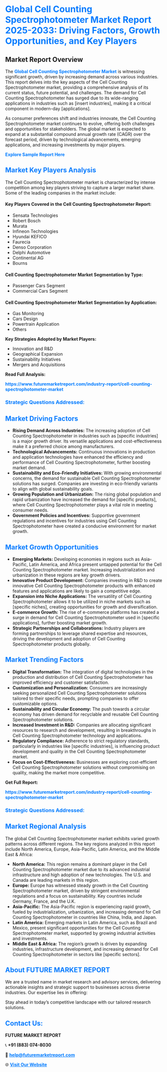 <h1 style="color: #007BFF;">Global Cell Counting Spectrophotometer Market Report 2025-2033: Driving Factors, Growth Opportunities, and Key Players</h1>

<section id="overview">
<h2>Market Report Overview</h2>
<p>The <a href="https://www.futuremarketreport.com/industry-report/cell-counting-spectrophotometer-market" style="color: #007BFF; text-decoration: none;"><strong>Global Cell Counting Spectrophotometer Market</strong></a> is witnessing significant growth, driven by increasing demand across various industries. This report delves into the key aspects of the Cell Counting Spectrophotometer market, providing a comprehensive analysis of its current status, future potential, and challenges. The demand for Cell Counting Spectrophotometer has surged due to its wide-ranging applications in industries such as [insert industries], making it a critical component in modern-day [applications].</p>
<p>As consumer preferences shift and industries innovate, the Cell Counting Spectrophotometer market continues to evolve, offering both challenges and opportunities for stakeholders. The global market is expected to expand at a substantial compound annual growth rate (CAGR) over the forecast period, driven by technological advancements, emerging applications, and increasing investments by major players.</p>
</section>

<section id="overview">
<p><a href="https://www.futuremarketreport.com/request-sample/reportId=31766" style="color: #007BFF; text-decoration: none;"><strong>Explore Sample Report Here</strong></a></p>
</section>

<section id="key-players">
<h2 style="color: #007BFF;">Market Key Players Analysis</h2>
<p>The Cell Counting Spectrophotometer market is characterized by intense competition among key players striving to capture a larger market share. Some of the leading companies in the market include:</p>
<h4>Key Players Covered in the Cell Counting Spectrophotometer Report:</h4>
<ul><li>Sensata Technologies</li><li>Robert Bosch</li><li>Murata</li><li>Infineon Technologies</li><li>Hyundai KEFICO</li><li>Faurecia</li><li>Denso Corporation</li><li>Delphi Automotive</li><li>Continental AG</li><li>Bourns</li></ul>
<h4>Cell Counting Spectrophotometer Market Segmentation by Type:</h4>
<ul><li>Passenger Cars Segment</li><li>Commercial Cars Segment</li></ul>

<h4>Cell Counting Spectrophotometer Market Segmentation by Application:</h4>
<ul><li>Gas Monitoring</li><li>Cars Design</li><li>Powertrain Application</li><li>Others</li></ul>
<p><strong>Key Strategies Adopted by Market Players:</strong></p>
<ul>
<li>Innovation and R&D</li>
<li>Geographical Expansion</li>
<li>Sustainability Initiatives</li>
<li>Mergers and Acquisitions</li>
</ul>
</section>

<section>
<p><strong>Read Full Analysis: </strong></p><a href="https://www.futuremarketreport.com/industry-report/cell-counting-spectrophotometer-market" style="color: #007BFF; text-decoration: none;"><strong>https://www.futuremarketreport.com/industry-report/cell-counting-spectrophotometer-market</strong></a>
<h3 style="color: #007BFF;">Strategic Questions Addressed:</h3>
</section>

<section id="driving-factors">
<h2 style="color: #007BFF;">Market Driving Factors</h2>
<ul>
<li><strong>Rising Demand Across Industries:</strong> The increasing adoption of Cell Counting Spectrophotometer in industries such as [specific industries] is a major growth driver. Its versatile applications and cost-effectiveness make it a preferred choice among manufacturers.</li>
<li><strong>Technological Advancements:</strong> Continuous innovations in production and application technologies have enhanced the efficiency and performance of Cell Counting Spectrophotometer, further boosting market demand.</li>
<li><strong>Sustainability and Eco-Friendly Initiatives:</strong> With growing environmental concerns, the demand for sustainable Cell Counting Spectrophotometer solutions has surged. Companies are investing in eco-friendly variants to align with global sustainability goals.</li>
<li><strong>Growing Population and Urbanization:</strong> The rising global population and rapid urbanization have increased the demand for [specific products], where Cell Counting Spectrophotometer plays a vital role in meeting consumer needs.</li>
<li><strong>Government Policies and Incentives:</strong> Supportive government regulations and incentives for industries using Cell Counting Spectrophotometer have created a conducive environment for market growth.</li>
</ul>
</section>

<section id="growth-opportunities">
<h2 style="color: #007BFF;">Market Growth Opportunities</h2>
<ul>
<li><strong>Emerging Markets:</strong> Developing economies in regions such as Asia-Pacific, Latin America, and Africa present untapped potential for the Cell Counting Spectrophotometer market. Increasing industrialization and urbanization in these regions are key growth drivers.</li>
<li><strong>Innovative Product Development:</strong> Companies investing in R&D to create innovative Cell Counting Spectrophotometer products with enhanced features and applications are likely to gain a competitive edge.</li>
<li><strong>Expansion into Niche Applications:</strong> The versatility of Cell Counting Spectrophotometer allows it to be utilized in niche markets such as [specific niches], creating opportunities for growth and diversification.</li>
<li><strong>E-commerce Growth:</strong> The rise of e-commerce platforms has created a surge in demand for Cell Counting Spectrophotometer used in [specific applications], further boosting market growth.</li>
<li><strong>Strategic Partnerships and Collaborations:</strong> Industry players are forming partnerships to leverage shared expertise and resources, driving the development and adoption of Cell Counting Spectrophotometer products globally.</li>
</ul>
</section>

<section id="trending-factors">
<h2 style="color: #007BFF;">Market Trending Factors</h2>
<ul>
<li><strong>Digital Transformation:</strong> The integration of digital technologies in the production and distribution of Cell Counting Spectrophotometer has improved efficiency and customer satisfaction.</li>
<li><strong>Customization and Personalization:</strong> Consumers are increasingly seeking personalized Cell Counting Spectrophotometer solutions tailored to their specific needs, prompting companies to offer customizable options.</li>
<li><strong>Sustainability and Circular Economy:</strong> The push towards a circular economy has driven demand for recyclable and reusable Cell Counting Spectrophotometer solutions.</li>
<li><strong>Increased Investment in R&D:</strong> Companies are allocating significant resources to research and development, resulting in breakthroughs in Cell Counting Spectrophotometer technology and applications.</li>
<li><strong>Regulatory Compliance:</strong> Adherence to strict regulatory standards, particularly in industries like [specific industries], is influencing product development and quality in the Cell Counting Spectrophotometer market.</li>
<li><strong>Focus on Cost-Effectiveness:</strong> Businesses are exploring cost-efficient Cell Counting Spectrophotometer solutions without compromising on quality, making the market more competitive.</li>
</ul>
</section>

<section>
<p><strong>Get Full Report: </strong></p><a href="https://www.futuremarketreport.com/industry-report/cell-counting-spectrophotometer-market" style="color: #007BFF; text-decoration: none;"><strong>https://www.futuremarketreport.com/industry-report/cell-counting-spectrophotometer-market</strong></a>
<h3 style="color: #007BFF;">Strategic Questions Addressed:</h3>
</section>


<section id="regional-analysis">
<h2 style="color: #007BFF;">Market Regional Analysis</h2>
<p>The global Cell Counting Spectrophotometer market exhibits varied growth patterns across different regions. The key regions analyzed in this report include North America, Europe, Asia-Pacific, Latin America, and the Middle East & Africa:</p>
<ul>
<li><strong>North America:</strong> This region remains a dominant player in the Cell Counting Spectrophotometer market due to its advanced industrial infrastructure and high adoption of new technologies. The U.S. and Canada are leading markets in this region.</li>
<li><strong>Europe:</strong> Europe has witnessed steady growth in the Cell Counting Spectrophotometer market, driven by stringent environmental regulations and a focus on sustainability. Key countries include Germany, France, and the U.K.</li>
<li><strong>Asia-Pacific:</strong> The Asia-Pacific region is experiencing rapid growth, fueled by industrialization, urbanization, and increasing demand for Cell Counting Spectrophotometer in countries like China, India, and Japan.</li>
<li><strong>Latin America:</strong> Emerging markets in Latin America, such as Brazil and Mexico, present significant opportunities for the Cell Counting Spectrophotometer market, supported by growing industrial activities and investments.</li>
<li><strong>Middle East & Africa:</strong> The region’s growth is driven by expanding industries, infrastructure development, and increasing demand for Cell Counting Spectrophotometer in sectors like [specific sectors].</li>
</ul>
</section>

<footer>
<h2 style="color: #007BFF;">About FUTURE MARKET REPORT</h2>
<p>We are a trusted name in market research and advisory services, delivering actionable insights and strategic support to businesses across diverse industries. Our expertise lies in offering:</p>

<p>Stay ahead in today’s competitive landscape with our tailored research solutions.</p>

<h2 style="color: #007BFF;">Contact Us:</h2>
<p><strong>FUTURE MARKET REPORT</strong></p>
<p>📞 <strong>+91 (883) 074-8030</strong></p>
<p>📧 <strong><a href="mailto:help@futuremarketreport.com" style="color: #007BFF;">help@futuremarketreport.com</a></strong></p>
<p>🌐 <strong><a href="https://www.futuremarketreport.com/" style="color: #007BFF;">Visit Our Website</a></strong></p>
</footer>